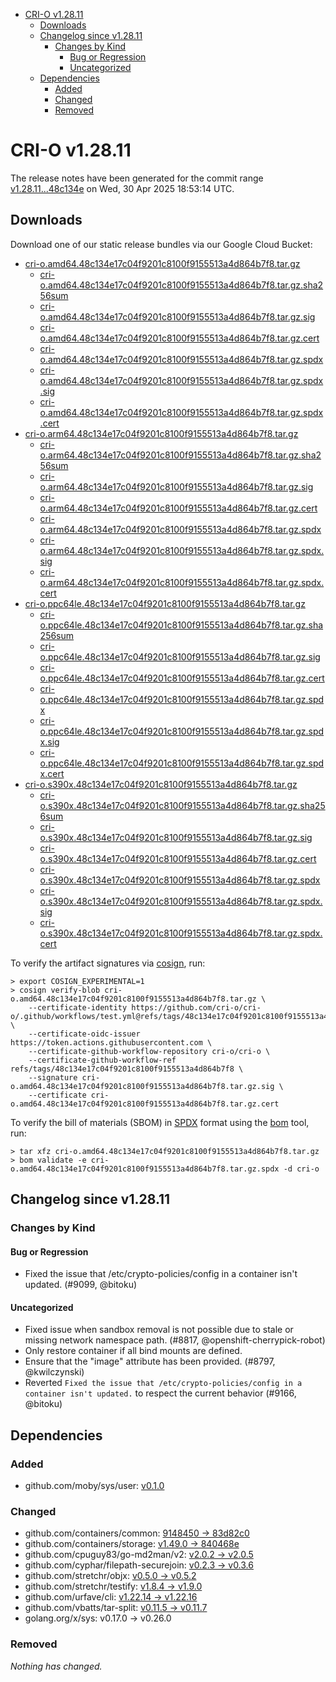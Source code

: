 - [CRI-O v1.28.11](#cri-o-v12811)
  - [Downloads](#downloads)
  - [Changelog since v1.28.11](#changelog-since-v12811)
    - [Changes by Kind](#changes-by-kind)
      - [Bug or Regression](#bug-or-regression)
      - [Uncategorized](#uncategorized)
  - [Dependencies](#dependencies)
    - [Added](#added)
    - [Changed](#changed)
    - [Removed](#removed)

# CRI-O v1.28.11

The release notes have been generated for the commit range
[v1.28.11...48c134e](https://github.com/cri-o/cri-o/compare/v1.28.11...v1.28.11) on Wed, 30 Apr 2025 18:53:14 UTC.

## Downloads

Download one of our static release bundles via our Google Cloud Bucket:

- [cri-o.amd64.48c134e17c04f9201c8100f9155513a4d864b7f8.tar.gz](https://storage.googleapis.com/cri-o/artifacts/cri-o.amd64.48c134e17c04f9201c8100f9155513a4d864b7f8.tar.gz)
  - [cri-o.amd64.48c134e17c04f9201c8100f9155513a4d864b7f8.tar.gz.sha256sum](https://storage.googleapis.com/cri-o/artifacts/cri-o.amd64.48c134e17c04f9201c8100f9155513a4d864b7f8.tar.gz.sha256sum)
  - [cri-o.amd64.48c134e17c04f9201c8100f9155513a4d864b7f8.tar.gz.sig](https://storage.googleapis.com/cri-o/artifacts/cri-o.amd64.48c134e17c04f9201c8100f9155513a4d864b7f8.tar.gz.sig)
  - [cri-o.amd64.48c134e17c04f9201c8100f9155513a4d864b7f8.tar.gz.cert](https://storage.googleapis.com/cri-o/artifacts/cri-o.amd64.48c134e17c04f9201c8100f9155513a4d864b7f8.tar.gz.cert)
  - [cri-o.amd64.48c134e17c04f9201c8100f9155513a4d864b7f8.tar.gz.spdx](https://storage.googleapis.com/cri-o/artifacts/cri-o.amd64.48c134e17c04f9201c8100f9155513a4d864b7f8.tar.gz.spdx)
  - [cri-o.amd64.48c134e17c04f9201c8100f9155513a4d864b7f8.tar.gz.spdx.sig](https://storage.googleapis.com/cri-o/artifacts/cri-o.amd64.48c134e17c04f9201c8100f9155513a4d864b7f8.tar.gz.spdx.sig)
  - [cri-o.amd64.48c134e17c04f9201c8100f9155513a4d864b7f8.tar.gz.spdx.cert](https://storage.googleapis.com/cri-o/artifacts/cri-o.amd64.48c134e17c04f9201c8100f9155513a4d864b7f8.tar.gz.spdx.cert)
- [cri-o.arm64.48c134e17c04f9201c8100f9155513a4d864b7f8.tar.gz](https://storage.googleapis.com/cri-o/artifacts/cri-o.arm64.48c134e17c04f9201c8100f9155513a4d864b7f8.tar.gz)
  - [cri-o.arm64.48c134e17c04f9201c8100f9155513a4d864b7f8.tar.gz.sha256sum](https://storage.googleapis.com/cri-o/artifacts/cri-o.arm64.48c134e17c04f9201c8100f9155513a4d864b7f8.tar.gz.sha256sum)
  - [cri-o.arm64.48c134e17c04f9201c8100f9155513a4d864b7f8.tar.gz.sig](https://storage.googleapis.com/cri-o/artifacts/cri-o.arm64.48c134e17c04f9201c8100f9155513a4d864b7f8.tar.gz.sig)
  - [cri-o.arm64.48c134e17c04f9201c8100f9155513a4d864b7f8.tar.gz.cert](https://storage.googleapis.com/cri-o/artifacts/cri-o.arm64.48c134e17c04f9201c8100f9155513a4d864b7f8.tar.gz.cert)
  - [cri-o.arm64.48c134e17c04f9201c8100f9155513a4d864b7f8.tar.gz.spdx](https://storage.googleapis.com/cri-o/artifacts/cri-o.arm64.48c134e17c04f9201c8100f9155513a4d864b7f8.tar.gz.spdx)
  - [cri-o.arm64.48c134e17c04f9201c8100f9155513a4d864b7f8.tar.gz.spdx.sig](https://storage.googleapis.com/cri-o/artifacts/cri-o.arm64.48c134e17c04f9201c8100f9155513a4d864b7f8.tar.gz.spdx.sig)
  - [cri-o.arm64.48c134e17c04f9201c8100f9155513a4d864b7f8.tar.gz.spdx.cert](https://storage.googleapis.com/cri-o/artifacts/cri-o.arm64.48c134e17c04f9201c8100f9155513a4d864b7f8.tar.gz.spdx.cert)
- [cri-o.ppc64le.48c134e17c04f9201c8100f9155513a4d864b7f8.tar.gz](https://storage.googleapis.com/cri-o/artifacts/cri-o.ppc64le.48c134e17c04f9201c8100f9155513a4d864b7f8.tar.gz)
  - [cri-o.ppc64le.48c134e17c04f9201c8100f9155513a4d864b7f8.tar.gz.sha256sum](https://storage.googleapis.com/cri-o/artifacts/cri-o.ppc64le.48c134e17c04f9201c8100f9155513a4d864b7f8.tar.gz.sha256sum)
  - [cri-o.ppc64le.48c134e17c04f9201c8100f9155513a4d864b7f8.tar.gz.sig](https://storage.googleapis.com/cri-o/artifacts/cri-o.ppc64le.48c134e17c04f9201c8100f9155513a4d864b7f8.tar.gz.sig)
  - [cri-o.ppc64le.48c134e17c04f9201c8100f9155513a4d864b7f8.tar.gz.cert](https://storage.googleapis.com/cri-o/artifacts/cri-o.ppc64le.48c134e17c04f9201c8100f9155513a4d864b7f8.tar.gz.cert)
  - [cri-o.ppc64le.48c134e17c04f9201c8100f9155513a4d864b7f8.tar.gz.spdx](https://storage.googleapis.com/cri-o/artifacts/cri-o.ppc64le.48c134e17c04f9201c8100f9155513a4d864b7f8.tar.gz.spdx)
  - [cri-o.ppc64le.48c134e17c04f9201c8100f9155513a4d864b7f8.tar.gz.spdx.sig](https://storage.googleapis.com/cri-o/artifacts/cri-o.ppc64le.48c134e17c04f9201c8100f9155513a4d864b7f8.tar.gz.spdx.sig)
  - [cri-o.ppc64le.48c134e17c04f9201c8100f9155513a4d864b7f8.tar.gz.spdx.cert](https://storage.googleapis.com/cri-o/artifacts/cri-o.ppc64le.48c134e17c04f9201c8100f9155513a4d864b7f8.tar.gz.spdx.cert)
- [cri-o.s390x.48c134e17c04f9201c8100f9155513a4d864b7f8.tar.gz](https://storage.googleapis.com/cri-o/artifacts/cri-o.s390x.48c134e17c04f9201c8100f9155513a4d864b7f8.tar.gz)
  - [cri-o.s390x.48c134e17c04f9201c8100f9155513a4d864b7f8.tar.gz.sha256sum](https://storage.googleapis.com/cri-o/artifacts/cri-o.s390x.48c134e17c04f9201c8100f9155513a4d864b7f8.tar.gz.sha256sum)
  - [cri-o.s390x.48c134e17c04f9201c8100f9155513a4d864b7f8.tar.gz.sig](https://storage.googleapis.com/cri-o/artifacts/cri-o.s390x.48c134e17c04f9201c8100f9155513a4d864b7f8.tar.gz.sig)
  - [cri-o.s390x.48c134e17c04f9201c8100f9155513a4d864b7f8.tar.gz.cert](https://storage.googleapis.com/cri-o/artifacts/cri-o.s390x.48c134e17c04f9201c8100f9155513a4d864b7f8.tar.gz.cert)
  - [cri-o.s390x.48c134e17c04f9201c8100f9155513a4d864b7f8.tar.gz.spdx](https://storage.googleapis.com/cri-o/artifacts/cri-o.s390x.48c134e17c04f9201c8100f9155513a4d864b7f8.tar.gz.spdx)
  - [cri-o.s390x.48c134e17c04f9201c8100f9155513a4d864b7f8.tar.gz.spdx.sig](https://storage.googleapis.com/cri-o/artifacts/cri-o.s390x.48c134e17c04f9201c8100f9155513a4d864b7f8.tar.gz.spdx.sig)
  - [cri-o.s390x.48c134e17c04f9201c8100f9155513a4d864b7f8.tar.gz.spdx.cert](https://storage.googleapis.com/cri-o/artifacts/cri-o.s390x.48c134e17c04f9201c8100f9155513a4d864b7f8.tar.gz.spdx.cert)

To verify the artifact signatures via [cosign](https://github.com/sigstore/cosign), run:

```console
> export COSIGN_EXPERIMENTAL=1
> cosign verify-blob cri-o.amd64.48c134e17c04f9201c8100f9155513a4d864b7f8.tar.gz \
    --certificate-identity https://github.com/cri-o/cri-o/.github/workflows/test.yml@refs/tags/48c134e17c04f9201c8100f9155513a4d864b7f8 \
    --certificate-oidc-issuer https://token.actions.githubusercontent.com \
    --certificate-github-workflow-repository cri-o/cri-o \
    --certificate-github-workflow-ref refs/tags/48c134e17c04f9201c8100f9155513a4d864b7f8 \
    --signature cri-o.amd64.48c134e17c04f9201c8100f9155513a4d864b7f8.tar.gz.sig \
    --certificate cri-o.amd64.48c134e17c04f9201c8100f9155513a4d864b7f8.tar.gz.cert
```

To verify the bill of materials (SBOM) in [SPDX](https://spdx.org) format using the [bom](https://sigs.k8s.io/bom) tool, run:

```console
> tar xfz cri-o.amd64.48c134e17c04f9201c8100f9155513a4d864b7f8.tar.gz
> bom validate -e cri-o.amd64.48c134e17c04f9201c8100f9155513a4d864b7f8.tar.gz.spdx -d cri-o
```

## Changelog since v1.28.11

### Changes by Kind

#### Bug or Regression
 - Fixed the issue that /etc/crypto-policies/config in a container isn't updated. (#9099, @bitoku)

#### Uncategorized
 - Fixed issue when sandbox removal is not possible due to stale or missing network namespace path. (#8817, @openshift-cherrypick-robot)
 - Only restore container if all bind mounts are defined.
  - Ensure that the "image" attribute has been provided. (#8797, @kwilczynski)
 - Reverted `Fixed the issue that /etc/crypto-policies/config in a container isn't updated.` to respect the current behavior (#9166, @bitoku)

## Dependencies

### Added
- github.com/moby/sys/user: [v0.1.0](https://github.com/moby/sys/tree/user/v0.1.0)

### Changed
- github.com/containers/common: [9148450 → 83d82c0](https://github.com/containers/common/compare/9148450...83d82c0)
- github.com/containers/storage: [v1.49.0 → 840468e](https://github.com/containers/storage/compare/v1.49.0...840468e)
- github.com/cpuguy83/go-md2man/v2: [v2.0.2 → v2.0.5](https://github.com/cpuguy83/go-md2man/compare/v2.0.2...v2.0.5)
- github.com/cyphar/filepath-securejoin: [v0.2.3 → v0.3.6](https://github.com/cyphar/filepath-securejoin/compare/v0.2.3...v0.3.6)
- github.com/stretchr/objx: [v0.5.0 → v0.5.2](https://github.com/stretchr/objx/compare/v0.5.0...v0.5.2)
- github.com/stretchr/testify: [v1.8.4 → v1.9.0](https://github.com/stretchr/testify/compare/v1.8.4...v1.9.0)
- github.com/urfave/cli: [v1.22.14 → v1.22.16](https://github.com/urfave/cli/compare/v1.22.14...v1.22.16)
- github.com/vbatts/tar-split: [v0.11.5 → v0.11.7](https://github.com/vbatts/tar-split/compare/v0.11.5...v0.11.7)
- golang.org/x/sys: v0.17.0 → v0.26.0

### Removed
_Nothing has changed._
